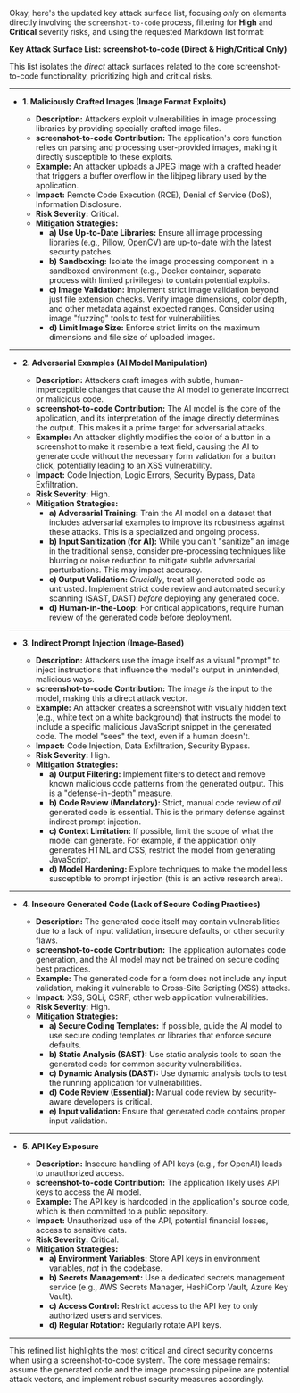 Okay, here's the updated key attack surface list, focusing *only* on elements directly involving the `screenshot-to-code` process, filtering for **High** and **Critical** severity risks, and using the requested Markdown list format:

**Key Attack Surface List: screenshot-to-code (Direct & High/Critical Only)**

This list isolates the *direct* attack surfaces related to the core screenshot-to-code functionality, prioritizing high and critical risks.

---

*   **1. Maliciously Crafted Images (Image Format Exploits)**

    *   **Description:** Attackers exploit vulnerabilities in image processing libraries by providing specially crafted image files.
    *   **screenshot-to-code Contribution:** The application's core function relies on parsing and processing user-provided images, making it directly susceptible to these exploits.
    *   **Example:** An attacker uploads a JPEG image with a crafted header that triggers a buffer overflow in the libjpeg library used by the application.
    *   **Impact:** Remote Code Execution (RCE), Denial of Service (DoS), Information Disclosure.
    *   **Risk Severity:** Critical.
    *   **Mitigation Strategies:**
        *   **a) Use Up-to-Date Libraries:** Ensure all image processing libraries (e.g., Pillow, OpenCV) are up-to-date with the latest security patches.
        *   **b) Sandboxing:** Isolate the image processing component in a sandboxed environment (e.g., Docker container, separate process with limited privileges) to contain potential exploits.
        *   **c) Image Validation:** Implement strict image validation beyond just file extension checks.  Verify image dimensions, color depth, and other metadata against expected ranges.  Consider using image "fuzzing" tools to test for vulnerabilities.
        *   **d) Limit Image Size:** Enforce strict limits on the maximum dimensions and file size of uploaded images.

---

*   **2. Adversarial Examples (AI Model Manipulation)**

    *   **Description:** Attackers craft images with subtle, human-imperceptible changes that cause the AI model to generate incorrect or malicious code.
    *   **screenshot-to-code Contribution:** The AI model is the core of the application, and its interpretation of the image directly determines the output.  This makes it a prime target for adversarial attacks.
    *   **Example:** An attacker slightly modifies the color of a button in a screenshot to make it resemble a text field, causing the AI to generate code without the necessary form validation for a button click, potentially leading to an XSS vulnerability.
    *   **Impact:** Code Injection, Logic Errors, Security Bypass, Data Exfiltration.
    *   **Risk Severity:** High.
    *   **Mitigation Strategies:**
        *   **a) Adversarial Training:** Train the AI model on a dataset that includes adversarial examples to improve its robustness against these attacks. This is a specialized and ongoing process.
        *   **b) Input Sanitization (for AI):**  While you can't "sanitize" an image in the traditional sense, consider pre-processing techniques like blurring or noise reduction to mitigate subtle adversarial perturbations. This may impact accuracy.
        *   **c) Output Validation:**  *Crucially*, treat all generated code as untrusted.  Implement strict code review and automated security scanning (SAST, DAST) *before* deploying any generated code.
        *   **d) Human-in-the-Loop:**  For critical applications, require human review of the generated code before deployment.

---

*   **3. Indirect Prompt Injection (Image-Based)**

    *   **Description:** Attackers use the image itself as a visual "prompt" to inject instructions that influence the model's output in unintended, malicious ways.
    *   **screenshot-to-code Contribution:** The image *is* the input to the model, making this a direct attack vector.
    *   **Example:** An attacker creates a screenshot with visually hidden text (e.g., white text on a white background) that instructs the model to include a specific malicious JavaScript snippet in the generated code.  The model "sees" the text, even if a human doesn't.
    *   **Impact:** Code Injection, Data Exfiltration, Security Bypass.
    *   **Risk Severity:** High.
    *   **Mitigation Strategies:**
        *   **a) Output Filtering:** Implement filters to detect and remove known malicious code patterns from the generated output.  This is a "defense-in-depth" measure.
        *   **b) Code Review (Mandatory):**  Strict, manual code review of *all* generated code is essential.  This is the primary defense against indirect prompt injection.
        *   **c) Context Limitation:**  If possible, limit the scope of what the model can generate.  For example, if the application only generates HTML and CSS, restrict the model from generating JavaScript.
        *   **d) Model Hardening:** Explore techniques to make the model less susceptible to prompt injection (this is an active research area).
---

*   **4. Insecure Generated Code (Lack of Secure Coding Practices)**

    *   **Description:** The generated code itself may contain vulnerabilities due to a lack of input validation, insecure defaults, or other security flaws.
    *   **screenshot-to-code Contribution:** The application automates code generation, and the AI model may not be trained on secure coding best practices.
    *   **Example:** The generated code for a form does not include any input validation, making it vulnerable to Cross-Site Scripting (XSS) attacks.
    *   **Impact:** XSS, SQLi, CSRF, other web application vulnerabilities.
    *   **Risk Severity:** High.
    *   **Mitigation Strategies:**
        *   **a) Secure Coding Templates:**  If possible, guide the AI model to use secure coding templates or libraries that enforce secure defaults.
        *   **b) Static Analysis (SAST):**  Use static analysis tools to scan the generated code for common security vulnerabilities.
        *   **c) Dynamic Analysis (DAST):** Use dynamic analysis tools to test the running application for vulnerabilities.
        *   **d) Code Review (Essential):**  Manual code review by security-aware developers is critical.
        *  **e) Input validation:** Ensure that generated code contains proper input validation.

---
* **5. API Key Exposure**

    *   **Description:** Insecure handling of API keys (e.g., for OpenAI) leads to unauthorized access.
    *   **screenshot-to-code Contribution:** The application likely uses API keys to access the AI model.
    *   **Example:** The API key is hardcoded in the application's source code, which is then committed to a public repository.
    * **Impact:** Unauthorized use of the API, potential financial losses, access to sensitive data.
    *   **Risk Severity:** Critical.
    *   **Mitigation Strategies:**
        *   **a) Environment Variables:** Store API keys in environment variables, *not* in the codebase.
        *   **b) Secrets Management:** Use a dedicated secrets management service (e.g., AWS Secrets Manager, HashiCorp Vault, Azure Key Vault).
        *   **c) Access Control:** Restrict access to the API key to only authorized users and services.
        *   **d) Regular Rotation:** Regularly rotate API keys.
---

This refined list highlights the most critical and direct security concerns when using a screenshot-to-code system. The core message remains: assume the generated code and the image processing pipeline are potential attack vectors, and implement robust security measures accordingly.

